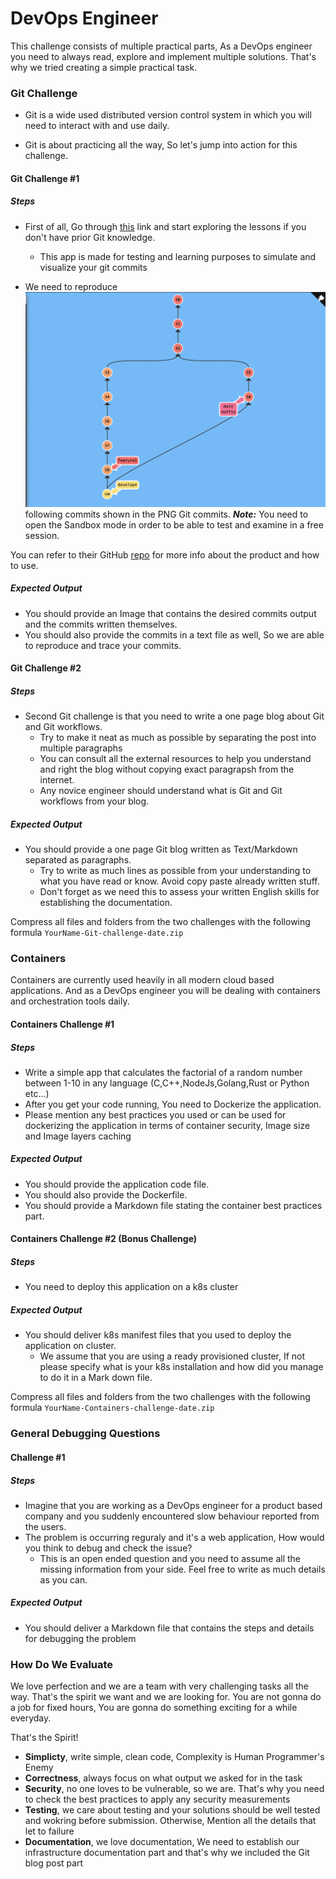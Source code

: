 DevOps Engineer 
=========================================

This challenge consists of multiple practical parts, As a DevOps engineer you need to always read, explore and implement multiple solutions. That's why we tried creating a simple practical task. 


### Git Challenge

* Git is a wide used distributed version control system in which you will need to interact with and use daily. 

* Git is about practicing all the way, So let's jump into action for this challenge. 



#### Git Challenge #1

##### Steps

* First of all, Go through [this](https://learngitbranching.js.org/?NODEMO) link and start exploring the lessons if you don't have prior Git knowledge. 
	* This app is made for testing and learning purposes to simulate and visualize your git commits

* We need to reproduce ![the](gitbranching.png) following commits shown in the PNG  Git commits. 
***Note:*** You need to open the Sandbox mode in order to be able to test and examine in a free session. 

You can refer to their GitHub [repo](https://github.com/pcottle/learnGitBranching) for more info about the product and how to use.  

##### Expected Output
  * You should provide an Image that contains the desired commits output and the commits written themselves. 
  * You should also provide the commits in a text file as well, So we are able to reproduce and trace your commits.

#### Git Challenge #2

##### Steps

* Second Git challenge is that you need to write a one page blog about Git and Git workflows. 
  * Try to make it neat as much as possible by separating the post into multiple paragraphs
  * You can consult all the external resources to help you understand and right the blog without copying exact paragrapsh from the internet. 
  * Any novice engineer should understand what is Git and Git workflows from your blog.


##### Expected Output
* You should provide a one page Git blog written as Text/Markdown separated as paragraphs.
  * Try to write as much lines as possible from your understanding to what you have read or know. Avoid copy paste already written stuff. 
  * Don't forget as we need this to assess your written English skills for establishing the documentation.


Compress all files and folders from the two challenges with the following formula ```YourName-Git-challenge-date.zip```

### Containers

Containers are currently used heavily in all modern cloud based applications. And as a DevOps engineer you will be dealing with containers and orchestration tools daily.

#### Containers Challenge #1

##### Steps

* Write a simple app that calculates the factorial of a random number between 1-10 in any language (C,C++,NodeJs,Golang,Rust or Python etc...)
* After you get your code running, You need to Dockerize the application. 
* Please mention any best practices you used or can be used for dockerizing the application in terms of container security, Image size and Image layers caching

##### Expected Output

* You should provide the application code file.
* You should also provide the Dockerfile.
* You should provide a Markdown file stating the container best practices part.

#### Containers Challenge #2 (Bonus Challenge)

##### Steps
* You need to deploy this application on a k8s cluster

##### Expected Output

* You should deliver k8s manifest files that you used to deploy the application on cluster. 
  * We assume that you are using a ready provisioned cluster, If not please specify what is your k8s installation and how did you manage to do it in a Mark down file. 


Compress all files and folders from the two challenges with the following formula ```YourName-Containers-challenge-date.zip```



### General Debugging Questions

#### Challenge #1 

##### Steps
* Imagine that you are working as a DevOps engineer for a product based company and you suddenly encountered slow behaviour reported from the users. 
* The problem is occurring reguraly and it's a web application, How would you think to debug and check the issue? 
  * This is an open ended question and you need to assume all the missing information from your side. Feel free to write as much details as you can. 

##### Expected Output
* You should deliver a Markdown file that contains the steps and details for debugging the problem


### How Do We Evaluate

We love perfection and we are a team with very challenging tasks all the way. That's the spirit we want and we are looking for. 
You are not gonna do a job for fixed hours, You are gonna do something exciting for a while everyday.

That's the Spirit! 

- **Simplicty**, write simple, clean code, Complexity is Human Programmer's Enemy
- **Correctness**, always focus on what output we asked for in the task
- **Security**, no one loves to be vulnerable, so we are. That's why you need to check the best practices to apply any security measurements
- **Testing**, we care about testing and your solutions should be well tested and wokring before submission. Otherwise, Mention all the details that let to failure
- **Documentation**, we love documentation, We need to establish our infrastructure documentation part and that's why we included the Git blog post part
